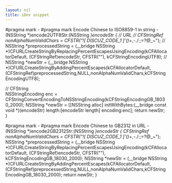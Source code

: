 ```yaml
---
layout: nil
title: iDev snippet
---
```


#pragma mark -
#pragma mark Encode Chinese to ISO8859-1 in string
-(NSString *)encode2UTF8Str:(NSString *)encodeStr {
    //  URL
//    CFStringRef nonAlphaNumValidChars = CFSTR("![        DISCUZ_CODE_1        ]’()*+,-./:;=?@_~");
//    NSString *preprocessedString = (__bridge NSString *)CFURLCreateStringByReplacingPercentEscapesUsingEncoding(kCFAllocatorDefault, (CFStringRef)encodeStr, CFSTR(""), kCFStringEncodingUTF8);
//    NSString *newStr = (__bridge NSString *)CFURLCreateStringByAddingPercentEscapes(kCFAllocatorDefault,(CFStringRef)preprocessedString,NULL,nonAlphaNumValidChars,kCFStringEncodingUTF8);
    
//	CFString    
    NSStringEncoding enc = CFStringConvertEncodingToNSStringEncoding(kCFStringEncodingGB_18030_2000);
    NSString *newStr = [[NSString alloc] initWithBytes:(__bridge const void *)(encodeStr) length:[encodeStr length] encoding:enc];
    return newStr;
}

#pragma mark -
#pragma mark Encode Chinese to GB2312 in URL
-(NSString *)encode2GB2312Str:(NSString *)encodeStr {
    CFStringRef nonAlphaNumValidChars = CFSTR("![        DISCUZ_CODE_1        ]’()*+,-./:;=?@_~");
    NSString *preprocessedString = (__bridge NSString *)CFURLCreateStringByReplacingPercentEscapesUsingEncoding(kCFAllocatorDefault, (CFStringRef)encodeStr, CFSTR(""), kCFStringEncodingGB_18030_2000);
    NSString *newStr = (__bridge NSString *)CFURLCreateStringByAddingPercentEscapes(kCFAllocatorDefault,(CFStringRef)preprocessedString,NULL,nonAlphaNumValidChars,kCFStringEncodingGB_18030_2000);
    return newStr;
}